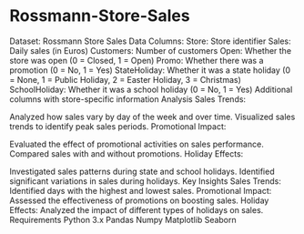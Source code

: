 # Rossmann-Store-Sales
Dataset: Rossmann Store Sales Data
Columns:
Store: Store identifier
Sales: Daily sales (in Euros)
Customers: Number of customers
Open: Whether the store was open (0 = Closed, 1 = Open)
Promo: Whether there was a promotion (0 = No, 1 = Yes)
StateHoliday: Whether it was a state holiday (0 = None, 1 = Public Holiday, 2 = Easter Holiday, 3 = Christmas)
SchoolHoliday: Whether it was a school holiday (0 = No, 1 = Yes)
Additional columns with store-specific information
Analysis
Sales Trends:

Analyzed how sales vary by day of the week and over time.
Visualized sales trends to identify peak sales periods.
Promotional Impact:

Evaluated the effect of promotional activities on sales performance.
Compared sales with and without promotions.
Holiday Effects:

Investigated sales patterns during state and school holidays.
Identified significant variations in sales during holidays.
Key Insights
Sales Trends: Identified days with the highest and lowest sales.
Promotional Impact: Assessed the effectiveness of promotions on boosting sales.
Holiday Effects: Analyzed the impact of different types of holidays on sales.
Requirements
Python 3.x
Pandas
Numpy
Matplotlib
Seaborn
